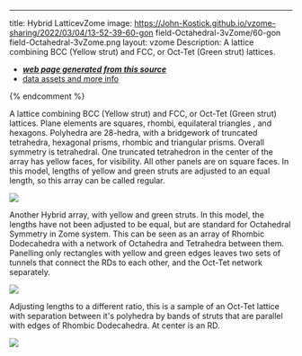 ---
title: Hybrid LatticevZome
image: https://John-Kostick.github.io/vzome-sharing/2022/03/04/13-52-39-60-gon field-Octahedral-3vZome/60-gon field-Octahedral-3vZome.png
layout: vzome
Description:
  A lattice combining BCC (Yellow strut) and FCC, or Oct-Tet (Green strut) lattices.  
  
 - [***web page generated from this source***][post]
 - [data assets and more info][github]

[post]: <https://John-Kostick.github.io/vzome-sharing/2022/03/04/60-gon field-Octahedral-3vZome-13-52-39.html>
[github]: <https://github.com/John-Kostick/vzome-sharing/tree/main/2022/03/04/13-52-39-60-gon field-Octahedral-3vZome/>
{% endcomment %}

A lattice combining BCC (Yellow strut) and FCC, or Oct-Tet (Green strut) lattices.  Plane elements are squares, rhombi, equilateral triangles , and hexagons.  Polyhedra are 28-hedra, with a bridgework of truncated tetrahedra, hexagonal prisms, rhombic and triangular prisms.  Overall symmetry is tetrahedral.  One truncated tetrahedron in the center of the array has yellow faces, for visibility.  All other panels are on square faces.  In this model, lengths of yellow and green struts are adjusted to an equal length, so this array can be called regular.    


<vzome-viewer style="width: 100%; height: 100vh;"
       src="https://John-Kostick.github.io/vzome-sharing/2022/03/04/13-52-39-60-gon field-Octahedral-3vZome/60-gon field-Octahedral-3vZome.vZome" >
  <img src="https://John-Kostick.github.io/vzome-sharing/2022/03/04/13-52-39-60-gon field-Octahedral-3vZome/60-gon field-Octahedral-3vZome.png" />
</vzome-viewer>

Another Hybrid array, with yellow and green struts.  In this model, the lengths have not been adjusted to be equal, but are standard for Octahedral Symmetry in Zome system.  This can be seen as an array of Rhombic Dodecahedra with a network of Octahedra and Tetrahedra between them.  Panelling only rectangles with yellow and green edges leaves two sets of tunnels that connect the RDs to each other, and the Oct-Tet network separately. 

<vzome-viewer style="width: 100%; height: 100vh;"
       src="https://John-Kostick.github.io/vzome-sharing/2021/12/07/09-15-41-Jacobs-octahedral-ball-double-honeycomb/Jacobs-octahedral-ball-double-honeycomb.vZome" >
  <img src="https://John-Kostick.github.io/vzome-sharing/2021/12/07/09-15-41-Jacobs-octahedral-ball-double-honeycomb/Jacobs-octahedral-ball-double-honeycomb.png" />
</vzome-viewer>

Adjusting lengths to a different ratio, this is a sample of an Oct-Tet lattice with separation between it's polyhedra by bands of struts that are parallel with edges of Rhombic Dodecahedra. At center is an RD.

<vzome-viewer style="width: 100%; height: 100vh;"
       src="https://John-Kostick.github.io/vzome-sharing/2021/12/07/15-58-29-Oct-Tet-lattice-spaced/Oct-Tet-lattice-spaced.vZome" >
  <img src="https://John-Kostick.github.io/vzome-sharing/2021/12/07/15-58-29-Oct-Tet-lattice-spaced/Oct-Tet-lattice-spaced.png" />
</vzome-viewer>

